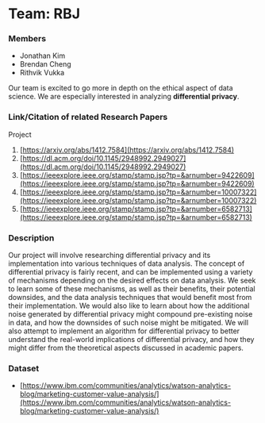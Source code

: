 # Team: RBJ

### Members 
- Jonathan Kim 
- Brendan Cheng 
- Rithvik Vukka

Our team is excited to go more in depth on the ethical aspect of data science. We are
especially interested in analyzing **differential privacy**.

### Link/Citation of related Research Papers
Project
1. [https://arxiv.org/abs/1412.7584](https://arxiv.org/abs/1412.7584)
2. [https://dl.acm.org/doi/10.1145/2948992.2949027](https://dl.acm.org/doi/10.1145/2948992.2949027)
3. [https://ieeexplore.ieee.org/stamp/stamp.jsp?tp=&arnumber=9422609](https://ieeexplore.ieee.org/stamp/stamp.jsp?tp=&arnumber=9422609) 
4. [https://ieeexplore.ieee.org/stamp/stamp.jsp?tp=&arnumber=10007322](https://ieeexplore.ieee.org/stamp/stamp.jsp?tp=&arnumber=10007322) 
5. [https://ieeexplore.ieee.org/stamp/stamp.jsp?tp=&arnumber=6582713](https://ieeexplore.ieee.org/stamp/stamp.jsp?tp=&arnumber=6582713)

### Description
Our project will involve researching differential privacy and its implementation into various techniques of data analysis. The concept of differential privacy is fairly recent, and can be implemented using a variety of mechanisms depending on the desired effects on data analysis. We seek to learn some of these mechanisms, as well as their benefits, their potential downsides, and the data analysis techniques that would benefit most from their implementation. We would also like to learn about how the additional noise generated by differential privacy might compound pre-existing noise in data, and how the downsides of such noise might be mitigated. We will also attempt to implement an algorithm for differential privacy to better understand the real-world implications of differential privacy, and how they might differ from the theoretical aspects discussed in academic papers.


### Dataset 

- [https://www.ibm.com/communities/analytics/watson-analytics-blog/marketing-customer-value-analysis/](https://www.ibm.com/communities/analytics/watson-analytics-blog/marketing-customer-value-analysis/)